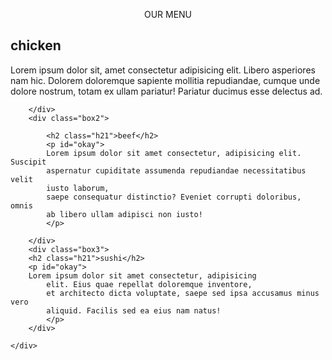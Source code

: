 <!DOCTYPE html>
<html lang="en">

<head>
    <meta charset="UTF-8">
    <meta http-equiv="X-UA-Compatible" content="IE=edge">
    <meta name="viewport" content="width=device-width, initial-scale=1.0">
    <link rel="stylesheet" href="style.css">
       <title>my test site</title>
</head>

<body>
    <p class="our" align="center">OUR MENU</p>
    <div class="container">
        <div class="box1">
            <h2 class="h21">chicken</h2>
            <p id="okay">
            Lorem ipsum dolor sit, amet consectetur adipisicing elit.
            Libero asperiores nam hic. Dolorem
            doloremque sapiente mollitia repudiandae,
            cumque unde dolore nostrum, totam ex ullam pariatur!
            Pariatur ducimus esse delectus ad.
            </p>
            
        </div>
        <div class="box2">
            
            <h2 class="h21">beef</h2>
            <p id="okay">
            Lorem ipsum dolor sit amet consectetur, adipisicing elit. Suscipit
            aspernatur cupiditate assumenda repudiandae necessitatibus velit
            iusto laborum,
            saepe consequatur distinctio? Eveniet corrupti doloribus, omnis
            ab libero ullam adipisci non iusto!
            </p>
            
        </div>
        <div class="box3">
        <h2 class="h21">sushi</h2> 
        <p id="okay">
        Lorem ipsum dolor sit amet consectetur, adipisicing
            elit. Eius quae repellat doloremque inventore,
            et architecto dicta voluptate, saepe sed ipsa accusamus minus vero
            aliquid. Facilis sed ea eius nam natus!
            </p>
        </div>

    </div>

</body>

</html>
